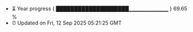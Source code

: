 - ⏳ Year progress { ████████████████████▁▁▁▁▁▁▁▁▁▁ } 69.65 %
- ⏰ Updated on Fri, 12 Sep 2025 05:21:25 GMT

